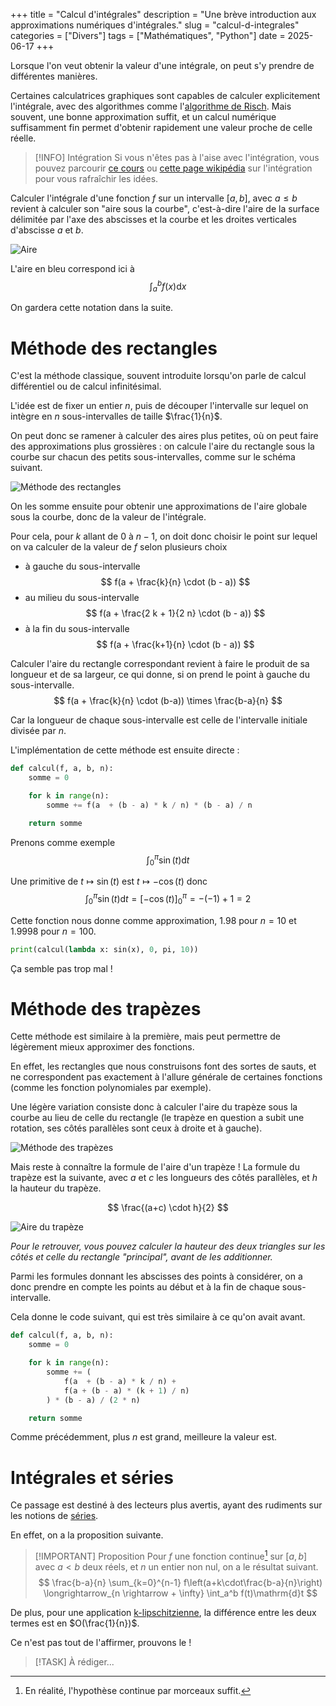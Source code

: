 +++
title = "Calcul d'intégrales"
description = "Une brève introduction aux approximations numériques d'intégrales."
slug = "calcul-d-integrales"
categories = ["Divers"]
tags = ["Mathématiques", "Python"]
date = 2025-06-17
+++

Lorsque l'on veut obtenir la valeur d'une intégrale, on peut s'y prendre de différentes manières.

Certaines calculatrices graphiques sont capables de calculer explicitement l'intégrale, avec des algorithmes comme l'[algorithme de Risch](https://en.wikipedia.org/wiki/Risch_algorithm). Mais souvent, une bonne approximation suffit, et un calcul numérique suffisamment fin permet d'obtenir rapidement une valeur proche de celle réelle.

> [!INFO] Intégration
> Si vous n'êtes pas à l'aise avec l'intégration, vous pouvez parcourir [ce cours](https://www.maths-et-tiques.fr/telech/20IntegT1.pdf) ou [cette page wikipédia](https://fr.wikipedia.org/wiki/Int%C3%A9gration_(math%C3%A9matiques)) sur l'intégration pour vous rafraîchir les idées.

Calculer l'intégrale d'une fonction $f$ sur un intervalle $[a, b]$, avec $a \leq b$ revient à calculer son "aire sous la courbe", c'est-à-dire l'aire de la surface délimitée par l'axe des abscisses et la courbe et les droites verticales d'abscisse $a$ et $b$.

![Aire](/images/integral/area.png)

L'aire en bleu correspond ici à $$ \int_a^b f(x) \mathrm{d}x $$

On gardera cette notation dans la suite.

# Méthode des rectangles
C'est la méthode classique, souvent introduite lorsqu'on parle de calcul différentiel ou de calcul infinitésimal.

L'idée est de fixer un entier $n$, puis de découper l'intervalle sur lequel on intègre en $n$ sous-intervalles de taille $\frac{1}{n}$.

On peut donc se ramener à calculer des aires plus petites, où on peut faire des approximations plus grossières : on calcule l'aire du rectangle sous la courbe sur chacun des petits sous-intervalles, comme sur le schéma suivant.

![Méthode des rectangles](/images/integral/rect.png)

On les somme ensuite pour obtenir une approximations de l'aire globale sous la courbe, donc de la valeur de l'intégrale.

Pour cela, pour $k$ allant de $0$ à $n-1$, on doit donc choisir le point sur lequel on va calculer de la valeur de $f$ selon plusieurs choix
- à gauche du sous-intervalle $$ f(a + \frac{k}{n} \cdot (b - a)) $$
- au milieu du sous-intervalle $$ f(a + \frac{2 k + 1}{2 n} \cdot (b - a)) $$
- à la fin du sous-intervalle $$ f(a + \frac{k+1}{n} \cdot (b - a)) $$

Calculer l'aire du rectangle correspondant revient à faire le produit de sa longueur et de sa largeur, ce qui donne, si on prend le point à gauche du sous-intervalle.
$$ f(a + \frac{k}{n} \cdot (b-a)) \times \frac{b-a}{n} $$

Car la longueur de chaque sous-intervalle est celle de l'intervalle initiale divisée par $n$.

L'implémentation de cette méthode est ensuite directe :

```py
def calcul(f, a, b, n):
    somme = 0

    for k in range(n):
        somme += f(a  + (b - a) * k / n) * (b - a) / n

    return somme
```

Prenons comme exemple $$ \int_0^\pi \sin(t) \mathrm{d}t $$

Une primitive de $t \mapsto \sin(t)$ est $t \mapsto - \cos(t)$ donc
$$ \int_0^\pi \sin(t) \mathrm{d}t = [-\cos(t)]_0^\pi = - (-1) + 1  = 2 $$

Cette fonction nous donne comme approximation, 1.98 pour $n =  10$ et 1.9998 pour $n = 100$.

```py
print(calcul(lambda x: sin(x), 0, pi, 10))
```

Ça semble pas trop mal !

# Méthode des trapèzes

Cette méthode est similaire à la première, mais peut permettre de légèrement mieux approximer des fonctions.

En effet, les rectangles que nous construisons font des sortes de sauts, et ne correspondent pas exactement à l'allure générale de certaines fonctions (comme les fonction polynomiales par exemple).

Une légère variation consiste donc à calculer l'aire du trapèze sous la courbe au lieu de celle du rectangle (le trapèze en question a subit une  rotation, ses côtés parallèles sont ceux à droite et à gauche).

![Méthode des trapèzes](/images/integral/trap.png)

Mais reste à connaître la formule de l'aire d'un trapèze ! La formule du trapèze est la suivante, avec $a$ et $c$ les longueurs des côtés parallèles, et $h$ la hauteur du trapèze.

$$ \frac{(a+c) \cdot h}{2} $$

![Aire du trapèze](/images/integral/trap-area.png)

_Pour le retrouver, vous pouvez calculer la hauteur des deux triangles sur les côtés et celle du rectangle "principal", avant de les additionner._

Parmi les formules donnant les abscisses des points à considérer, on a donc prendre en compte les points au  début et à la fin de chaque sous-intervalle.

Cela donne le code suivant, qui est très similaire à ce qu'on avait avant.

```py
def calcul(f, a, b, n):
    somme = 0

    for k in range(n):
        somme += (
            f(a  + (b - a) * k / n) +
            f(a + (b - a) * (k + 1) / n)
        ) * (b - a) / (2 * n)

    return somme
```

Comme précédemment, plus $n$ est grand, meilleure la valeur est.

# Intégrales et séries

Ce passage est destiné à des lecteurs plus avertis, ayant des rudiments sur les notions de [séries](https://fr.wikipedia.org/wiki/S%C3%A9rie_(math%C3%A9matiques)).

En effet, on a la proposition suivante.

> [!IMPORTANT] Proposition
> Pour $f$ une fonction continue[^1] sur $[a,b]$ avec $a < b$ deux réels, et $n$ un entier non nul, on a le résultat suivant.
> $$ \frac{b-a}{n} \sum_{k=0}^{n-1} f\left(a+k\cdot\frac{b-a}{n}\right) \longrightarrow_{n \rightarrow +  \infty} \int_a^b f(t)\mathrm{d}t $$

De plus, pour une application [k-lipschitzienne](https://fr.wikipedia.org/wiki/Application_lipschitzienne), la différence entre les deux termes est en $O(\frac{1}{n})$.

Ce n'est pas tout de l'affirmer, prouvons le !

> [!TASK] À rédiger...

[^1]: En réalité, l'hypothèse continue par morceaux suffit.